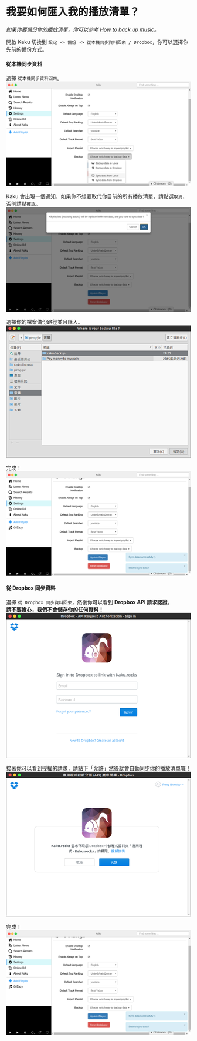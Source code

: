 # 我要如何匯入我的播放清單？

_如果你要備份你的播放清單，你可以參考 [How to back up music](./how-to-back-up-music.md)。_  

開啟 Kaku 切換到 `設定 -> 備份 -> 從本機同步資料回來 / Dropbox`，你可以選擇你先前的備份方式。  

#### 從本機同步資料
選擇 `從本機同步資料回來`。  
![syncDataFromLocal](../screenshot/syncDataFromLocal.png)

Kaku 會出現一個通知，如果你不想要取代你目前的所有播放清單，請點選`取消`，否則請點`確認`。  
![replaceNewData](../screenshot/replaceNewData.png)

選擇你的檔案備份路徑並且匯入。  
![chooseLocalBackup](../screenshot/chooseLocalBackup.png)

完成！  
![importSuccessful](../screenshot/importSuccessful.png)

#### 從 Dropbox 同步資料
選擇 `從 Dropbox 同步資料回來`，然後你可以看到 **Dropbox API 請求認證**。    
**請不要擔心，我們不會儲存你的任何資料！**  
![dropboxApiRequestAuth](../screenshot/dropboxApiRequestAuth.png)

接著你可以看到授權的請求，請點下「允許」然後就會自動同步你的播放清單囉！  
![dropboxAuth](../screenshot/dropboxAuth.png)

完成！  
![importSuccessful](../screenshot/importSuccessful.png)
